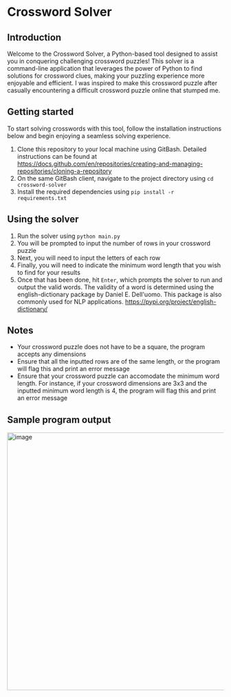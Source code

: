 # Crossword Solver

## Introduction
Welcome to the Crossword Solver, a Python-based tool designed to assist you in conquering challenging crossword puzzles! This solver is a command-line application that leverages the power of Python to find solutions for crossword clues, making your puzzling experience more enjoyable and efficient. I was inspired to make this crossword puzzle after casually encountering a difficult crossword puzzle online that stumped me.

## Getting started
To start solving crosswords with this tool, follow the installation instructions below and begin enjoying a seamless solving experience.
1. Clone this repository to your local machine using GitBash. Detailed instructions can be found at https://docs.github.com/en/repositories/creating-and-managing-repositories/cloning-a-repository
2. On the same GitBash client, navigate to the project directory using `cd crossword-solver`
3. Install the required dependencies using `pip install -r requirements.txt`

## Using the solver
1. Run the solver using `python main.py`
2. You will be prompted to input the number of rows in your crossword puzzle
3. Next, you will need to input the letters of each row
4. Finally, you will need to indicate the minimum word length that you wish to find for your results
5. Once that has been done, hit `Enter`, which prompts the solver to run  and output the valid words. The validity of a word is determined using the english-dictionary package by Daniel E. Dell'uomo. This package is also commonly used for NLP applications. https://pypi.org/project/english-dictionary/

## Notes
- Your crossword puzzle does not have to be a square, the program accepts any dimensions
- Ensure that all the inputted rows are of the same length, or the program will flag this and print an error message
- Ensure that your crossword puzzle can accomodate the minimum word length. For instance, if your crossword dimensions are 3x3 and the inputted minimum word length is 4, the program will flag this and print an error message

## Sample program output
<img width="600" alt="image" src="https://github.com/dljw98/Crossword-Solver/assets/72072042/4bb7b8af-7306-40a0-9f35-0dba57b356c6">

